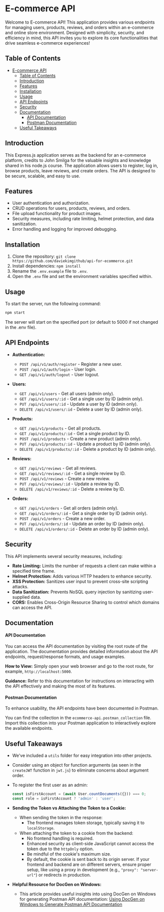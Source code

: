 # E-commerce API

Welcome to E-commerce API! This application provides various endpoints for managing users, products, reviews, and orders within an e-commerce and online store environment.
Designed with simplicity, security, and efficiency in mind, this API invites you to explore its core functionalities that drive seamless e-commerce experiences!

## Table of Contents

- [E-commerce API](#e-commerce-api)
  - [Table of Contents](#table-of-contents)
  - [Introduction](#introduction)
  - [Features](#features)
  - [Installation](#installation)
  - [Usage](#usage)
  - [API Endpoints](#api-endpoints)
  - [Security](#security)
  - [Documentation](#documentation)
      - [API Documentation](#api-documentation)
      - [Postman Documentation](#postman-documentation)
  - [Useful Takeaways](#useful-takeaways)

## Introduction

This Express.js application serves as the backend for an e-commerce platform, credits to John Smilga for the valuable insights and knowledge shared in his node.js course. The application allows users to register, log in, browse products, leave reviews, and create orders. The API is designed to be secure, scalable, and easy to use.

## Features

- User authentication and authorization.
- CRUD operations for users, products, reviews, and orders.
- File upload functionality for product images.
- Security measures, including rate limiting, helmet protection, and data sanitization.
- Error handling and logging for improved debugging.

## Installation

1. Clone the repository: `git clone https://github.com/daviekimgithub/api-for-ecommerce.git`
2. Install dependencies: `npm install`
3. Rename the `.env.example` file to `.env`.
4. Open the `.env` file and set the environment variables specified within.

## Usage

To start the server, run the following command:

```bash
npm start
```

The server will start on the specified port (or default to 5000 if not changed in the .env file).

## API Endpoints

- **Authentication:**

  - `POST /api/v1/auth/register` - Register a new user.
  - `POST /api/v1/auth/login` - User login.
  - `GET /api/v1/auth/logout` - User logout.

- **Users:**

  - `GET /api/v1/users` - Get all users (admin only).
  - `GET /api/v1/users/:id` - Get a single user by ID (admin only).
  - `PUT /api/v1/users/:id` - Update a user by ID (admin only).
  - `DELETE /api/v1/users/:id` - Delete a user by ID (admin only).

- **Products:**

  - `GET /api/v1/products` - Get all products.
  - `GET /api/v1/products/:id` - Get a single product by ID.
  - `POST /api/v1/products` - Create a new product (admin only).
  - `PUT /api/v1/products/:id` - Update a product by ID (admin only).
  - `DELETE /api/v1/products/:id` - Delete a product by ID (admin only).

- **Reviews:**

  - `GET /api/v1/reviews` - Get all reviews.
  - `GET /api/v1/reviews/:id` - Get a single review by ID.
  - `POST /api/v1/reviews` - Create a new review.
  - `PUT /api/v1/reviews/:id` - Update a review by ID.
  - `DELETE /api/v1/reviews/:id` - Delete a review by ID.

- **Orders:**
  - `GET /api/v1/orders` - Get all orders (admin only).
  - `GET /api/v1/orders/:id` - Get a single order by ID (admin only).
  - `POST /api/v1/orders` - Create a new order.
  - `PUT /api/v1/orders/:id` - Update an order by ID (admin only).
  - `DELETE /api/v1/orders/:id` - Delete an order by ID (admin only).

## Security

This API implements several security measures, including:

- **Rate Limiting:** Limits the number of requests a client can make within a specified time frame.
- **Helmet Protection:** Adds various HTTP headers to enhance security.
- **XSS Protection:** Sanitizes user input to prevent cross-site scripting attacks.
- **Data Sanitization:** Prevents NoSQL query injection by sanitizing user-supplied data.
- **CORS:** Enables Cross-Origin Resource Sharing to control which domains can access the API.

## Documentation

#### API Documentation

You can access the API documentation by visiting the root route of the application. The documentation provides detailed information about the API endpoints, request/response formats, and usage examples.

**How to View:** Simply open your web browser and go to the root route, for example, `http://localhost:5000`.

**Guidance:** Refer to this documentation for instructions on interacting with the API effectively and making the most of its features.

#### Postman Documentation

To enhance usability, the API endpoints have been documented in Postman.

You can find the collection in the `ecommerce-api.postman_collection` file. Import this collection into your Postman application to interactively explore the available endpoints.

## Useful Takeaways

- We've included a `utils` folder for easy integration into other projects.

- Consider using an object for function arguments (as seen in the `createJWT` function in `jwt.js`) to eliminate concerns about argument order.

- To register the first user as an admin:

  ```javascript
  const isFirstAccount = (await User.countDocuments({})) === 0;
  const role = isFirstAccount ? 'admin' : 'user';
  ```

- **Sending the Token vs Attaching the Token to a Cookie:**

  - When sending the token in the response:
    - The frontend manages token storage, typically saving it to `localStorage`.
  - When attaching the token to a cookie from the backend:
    - No frontend handling is required.
    - Enhanced security as client-side JavaScript cannot access the token due to the `httpOnly` option.
    - Be mindful of the cookie's maximum size.
    - By default, the cookie is sent back to its origin server. If your frontend and backend are on different servers, ensure proper setup, like using a proxy in development (e.g., `"proxy": "server-url"`) or redirects in production.

- **Helpful Resource for DocGen on Windows:**

  - This article provides useful insights into using DocGen on Windows for generating Postman API documentation: [Using DocGen on Windows to Generate Postman API Documentation](https://sedx876.medium.com/using-docgen-on-windows-to-generate-postman-api-documentation-c4fc1724fef2)
